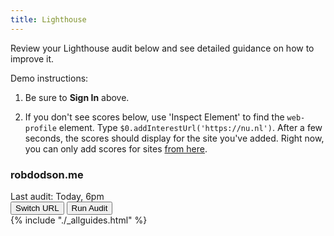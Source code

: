 ```yaml
---
title: Lighthouse
---
```


Review your Lighthouse audit below and see detailed guidance on how to improve it.

Demo instructions:

1. Be sure to **Sign In** above.

1. If you don't see scores below, use 'Inspect Element' to find the `web-profile` element.
   Type `$0.addInterestUrl('https://nu.nl')`.
   After a few seconds, the scores should display for the site you've added.
   Right now, you can only add scores for sites [from here](https://webdev-dot-lighthouse-ci.appspot.com/).

<div>
<web-profile>
  <!-- TODO: This is just fake data for now -->
  <div class="profile__site">
    <div class="profile__site-details">
      <h3>robdodson.me</h3>
      <div>Last audit: Today, 6pm</div>
    </div>
    <div class="profile__site-actions">
      <button>Switch URL</button>
      <button>Run Audit</button>
    </div>
  </div>
  <web-lighthouse-scores></web-lighthouse-scores>
</web-profile>
</div>

<div><web-todo-list>
{% include "./_allguides.html" %}
</web-todo-list></div>
